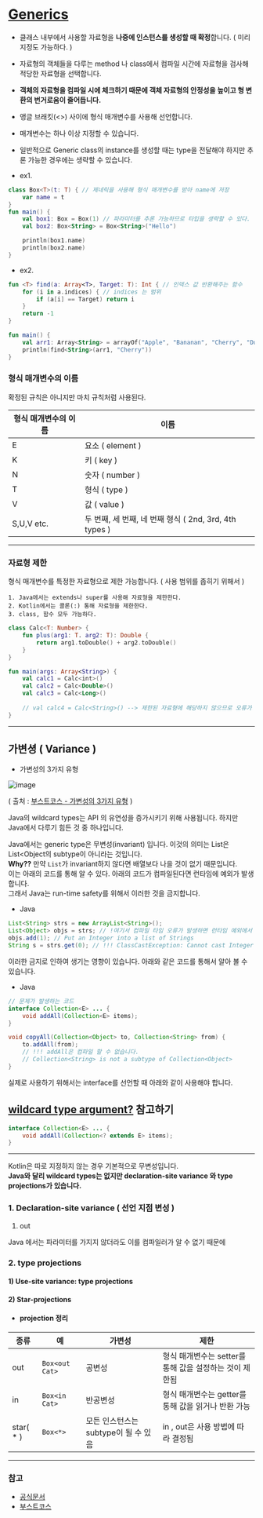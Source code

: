 # [Generics](https://kotlinlang.org/docs/generics.html)

* 클래스 내부에서 사용할 자료형을 **나중에 인스턴스를 생성할 때 확정**합니다. ( 미리 지정도 가능하다. ) 
* 자료형의 객체들을 다루는 method 나 class에서 컴파일 시간에 자료형을 검사해 적당한 자료형을 선택합니다. 
* **객체의 자료형을 컴파일 시에 체크하기 때문에 객체 자료형의 안정성을 높이고 형 변환의 번거로움이 줄어듭니다.**
* 앵글 브래킷(<>) 사이에 형식 매개변수를 사용해 선언합니다.
* 매개변수는 하나 이상 지정할 수 있습니다.
* 일반적으로 Generic class의 instance를 생성할 때는 type을 전달해야 하지만 추론 가능한 경우에는 생략할 수 있습니다.

* ex1.
```kotlin
class Box<T>(t: T) { // 제네릭을 사용해 형식 매개변수를 받아 name에 저장
    var name = t
}
fun main() {
    val box1: Box = Box(1) // 파라미터를 추론 가능하므로 타입을 생략할 수 있다.
    val box2: Box<String> = Box<String>("Hello")

    println(box1.name)
    println(box2.name)
}
```
* ex2.
```kotlin
fun <T> find(a: Array<T>, Target: T): Int { // 인덱스 값 반환해주는 함수
    for (i in a.indices) { // indices 는 범위
        if (a[i] == Target) return i
    }
    return -1
}

fun main() {
    val arr1: Array<String> = arrayOf("Apple", "Bananan", "Cherry", "Durian")
    println(find<String>(arr1, "Cherry")) 
}
```

### 형식 매개변수의 이름 

확정된 규칙은 아니지만 마치 규칙처럼 사용된다.

형식 매개변수의 이름 | 이름
--------------------|--------------------
E         | 요소 ( element )
K         | 키 ( key )
N         | 숫자 ( number )
T         | 형식 ( type )
V         | 값 ( value )
S,U,V etc.| 두 번째, 세 번째, 네 번째 형식 ( 2nd, 3rd, 4th types )

--------------------------------

### 자료형 제한
형식 매개변수를 특정한 자료형으로 제한 가능합니다. ( 사용 범위를 좁히기 위해서 )

    1. Java에서는 extends나 super를 사용해 자료형을 제한한다.
    2. Kotlin에서는 콜론(:) 통해 자료형을 제한한다. 
    3. class, 함수 모두 가능하다.

```kotlin
class Calc<T: Number> {
    fun plus(arg1: T. arg2: T): Double {
        return arg1.toDouble() + arg2.toDouble()
    }
}

fun main(args: Array<String>) {
    val calc1 = Calc<int>()
    val calc2 = Calc<Double>()
    val calc3 = Calc<Long>()
    
    // val calc4 = Calc<String>() --> 제한된 자료형에 해당하지 않으므로 오류가 발생
}
```

--------------------------------
## 가변셩 ( Variance )

* 가변성의 3가지 유형

![image](https://user-images.githubusercontent.com/29828988/110747335-9230dd00-8281-11eb-8b41-3bfd10893a23.png)

( 출처 : [부스트코스 - 가변성의 3가지 유형](https://www.boostcourse.org/mo234/lecture/154305/?isDesc=false) )

Java의 wildcard types는 API 의 유연성을 증가시키기 위해 사용됩니다. 하지만 Java에서 다루기 힘든 것 중 하나입니다. 

Java에서는 generic type은 무변성(invariant) 입니다. 이것의 의미는 List<String>은 List<Object의 subtype이 아니라는 것입니다.  
**Why??** 만약 `List`가 invariant하지 않다면 배열보다 나을 것이 없기 때문입니다.  
이는 아래의 코드를 통해 알 수 있다. 아래의 코드가 컴파일된다면 런타임에 예외가 발생합니다.  
그래서  Java는 run-time safety를 위해서 이러한 것을 금지합니다.
                                                                             
* Java
```Java
List<String> strs = new ArrayList<String>();
List<Object> objs = strs; // !여기서 컴파일 타임 오류가 발생하면 런타임 예외에서 걸리지 않을 수 있습니다.
objs.add(1); // Put an Integer into a list of Strings
String s = strs.get(0); // !!! ClassCastException: Cannot cast Integer to String
```

이러한 금지로 인하여 생기는 영향이 있습니다. 아래와 같은 코드를 통해서 알아 볼 수 있습니다.

* Java
```Java
// 문제가 발생하는 코드
interface Collection<E> ... {
    void addAll(Collection<E> items);
}

void copyAll(Collection<Object> to, Collection<String> from) {
    to.addAll(from);
    // !!! addAll은 컴파일 할 수 없습니다.
    // Collection<String> is not a subtype of Collection<Object>
}
```

실제로 사용하기 위해서는 interface를 선언할 때 아래와 같이 사용해야 합니다.  
## [wildcard type argument?](https://kotlinlang.org/docs/generics.html#variance) 참고하기

```Java
interface Collection<E> ... {
    void addAll(Collection<? extends E> items);
}
```
------------------

Kotlin은 따로 지정하지 않는 경우 기본적으로 무변성입니다.  
**Java와 달리 wildcard types는 없지만 declaration-site variance 와 type projections가 있습니다.**

### 1. Declaration-site variance ( 선언 지점 변성 )

1. out

Java 에서는 파라미터를 가지지 않더라도 이를 컴파일러가 알 수 없기 때문에 

### 2. type projections


#### 1) Use-site variance: type projections


#### 2) Star-projections


* #### projection 정리
종류 | 예 | 가변성 | 제한 
--------------------|--------------------|--------------------|--------------------
out         | `Box<out Cat>` | 공변성 | 형식 매개변수는 setter를 통해 값을 설정하는 것이 제한됨
in         | `Box<in Cat>` | 반공변성 | 형식 매개변수는 getter를 통해 값을 읽거나 반환 가능
star( * )   | `Box<*>` | 모든 인스턴스는 subtype이 될 수 있음 | in , out은 사용 방법에 따라 결정됨
--------------------------------

### 참고
* [공식문서](https://kotlinlang.org/docs/generics.html)
* [부스트코스](https://www.boostcourse.org/mo234/lecture/154303/)
